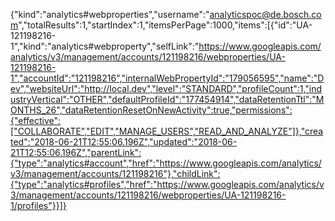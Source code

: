 {"kind":"analytics#webproperties","username":"analyticspoc@de.bosch.com","totalResults":1,"startIndex":1,"itemsPerPage":1000,"items":[{"id":"UA-121198216-1","kind":"analytics#webproperty","selfLink":"https://www.googleapis.com/analytics/v3/management/accounts/121198216/webproperties/UA-121198216-1","accountId":"121198216","internalWebPropertyId":"179056595","name":"Dev","websiteUrl":"http://local.dev","level":"STANDARD","profileCount":1,"industryVertical":"OTHER","defaultProfileId":"177454914","dataRetentionTtl":"MONTHS_26","dataRetentionResetOnNewActivity":true,"permissions":{"effective":["COLLABORATE","EDIT","MANAGE_USERS","READ_AND_ANALYZE"]},"created":"2018-06-21T12:55:06.196Z","updated":"2018-06-21T12:55:06.196Z","parentLink":{"type":"analytics#account","href":"https://www.googleapis.com/analytics/v3/management/accounts/121198216"},"childLink":{"type":"analytics#profiles","href":"https://www.googleapis.com/analytics/v3/management/accounts/121198216/webproperties/UA-121198216-1/profiles"}}]}
